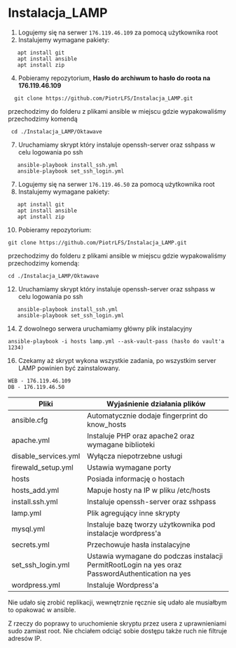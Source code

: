 # Instalacja_LAMP
1. Logujemy się na serwer ```176.119.46.109``` za pomocą użytkownika root
2. Instalujemy wymagane pakiety:
```
   apt install git
   apt install ansible
   apt install zip
```
4. Pobieramy repozytorium, **Hasło do archiwum to hasło do roota na 176.119.46.109**
```
  git clone https://github.com/PiotrLFS/Instalacja_LAMP.git
```
 przechodzimy do folderu z plikami ansible w miejscu gdzie wypakowaliśmy przechodzimy komendą 
``` 
 cd ./Instalacja_LAMP/Oktawave
````
7. Uruchamiamy skrypt który instaluje openssh-server oraz sshpass w celu logowania po ssh
```
   ansible-playbook install_ssh.yml
   ansible-playbook set_ssh_login.yml
```
7. Logujemy się na serwer ```176.119.46.50``` za pomocą użytkownika root
8. Instalujemy wymagane pakiety:
```
   apt install git
   apt install ansible
   apt install zip
```
10. Pobieramy repozytorium:
```
git clone https://github.com/PiotrLFS/Instalacja_LAMP.git
```
przechodzimy do folderu z plikami ansible w miejscu gdzie wypakowaliśmy przechodzimy komendą: 
```
cd ./Instalacja_LAMP/Oktawave
```
12. Uruchamiamy skrypt który instaluje openssh-server oraz sshpass w celu logowania po ssh
```
   ansible-playbook install_ssh.yml
   ansible-playbook set_ssh_login.yml
```
14. Z dowolnego serwera uruchamiamy główny plik instalacyjny
```
ansible-playbook -i hosts lamp.yml --ask-vault-pass (hasło do vault'a 1234)
```
16. Czekamy aż skrypt wykona wszystkie zadania, po wszystkim server LAMP powinien być zainstalowany.
```
WEB - 176.119.46.109
DB - 176.119.46.50
```
|Pliki|Wyjaśnienie działania plików|
|-----|----------------------------|
|ansible.cfg | Automatycznie dodaje fingerprint do know_hosts|
|apache.yml | Instaluje PHP oraz apache2 oraz wymagane biblioteki|
|disable_services.yml | Wyłącza niepotrzebne usługi|
|firewald_setup.yml | Ustawia wymagane porty|
|hosts | Posiada informację o hostach|
|hosts_add.yml | Mapuje hosty na IP w pliku /etc/hosts|
|install.ssh.yml | Instaluje openssh-server oraz sshpass|
|lamp.yml | Plik agregujący inne skrypty|
|mysql.yml | Instaluje bazę tworzy użytkownika pod instalacje wordpress'a|
|secrets.yml | Przechowuje hasła instalacyjne|
|set_ssh_login.yml | Ustawia wymagane do podczas instalacji PermitRootLogin na yes oraz PasswordAuthentication na yes|
|wordpress.yml | Instaluje Wordpress'a|

Nie udało się zrobić replikacji, wewnętrznie ręcznie się udało ale musiałbym to opakować w ansible. 

Z rzeczy do poprawy to uruchomienie skryptu przez usera z uprawnieniami sudo zamiast root. Nie chciałem odciąć sobie dostępu także ruch nie filtruje adresów IP.
